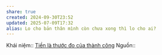 ```yaml
---
share: true
created: 2024-09-30T23:52
updated: 2025-07-09T17:32
alias: Lo cho bản thân mình còn chưa xong thì lo cho ai?
---
```

Khái niệm:: 
[Tiền là thước đo của thành công](../Ti%E1%BB%81n/Ti%E1%BB%81n%20l%C3%A0%20th%C6%B0%E1%BB%9Bc%20%C4%91o%20c%E1%BB%A7a%20th%C3%A0nh%20c%C3%B4ng.md)
Nguồn:: 
